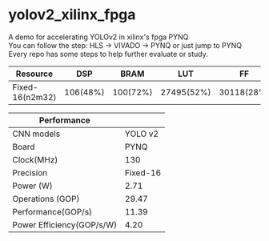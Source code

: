 # yolov2_xilinx_fpga
A demo for accelerating YOLOv2 in xilinx's fpga PYNQ  
You can follow the step: HLS -> VIVADO -> PYNQ or just jump to PYNQ
Every repo has some steps to help further evaluate or study.  

 
  |  Resource     |  DSP      | BRAM      | LUT        |  FF        | Freq   |
  |  -----        |   -----   | -----     | -----      |  -----     | -----  |
  |Fixed-16(n2m32)| 106(48%)  | 100(72%)  | 27495(52%) | 30118(28%) |	130MHz |
  
  
| Performance              |        |
|  -----                   | -----  |
|CNN models	               |YOLO v2 |
|Board                     | PYNQ   |                
|Clock(MHz)		              |    130 |
|Precision		               |Fixed-16|
|Power (W)		               |   2.71 |
|Operations (GOP)		        |29.47   |
|Performance(GOP/s)		      |11.39   |
|Power Efficiency(GOP/s/W)	|	4.20   |

  
  



